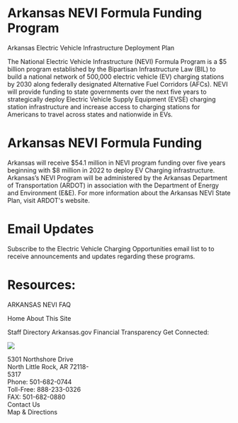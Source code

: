 # Arkansas NEVI Formula Funding Program  

Arkansas Electric Vehicle Infrastructure Deployment Plan  

The National Electric Vehicle Infrastructure (NEVI) Formula Program is a $\$5$ billion program established by the Bipartisan Infrastructure Law (BIL) to build a national network of 500,000 electric vehicle (EV) charging stations by 2030 along federally designated Alternative Fuel Corridors (AFCs). NEVI will provide funding to state governments over the next five years to strategically deploy Electric Vehicle Supply Equipment (EVSE) charging station infrastructure and increase access to charging stations for Americans to travel across states and nationwide in EVs.  

# Arkansas NEVI Formula Funding  

Arkansas will receive $\$54.1$ million in NEVI program funding over five years beginning with $\$8$ million in 2022 to deploy EV Charging infrastructure. Arkansas’s NEVI Program will be administered by the Arkansas Department of Transportation (ARDOT) in association with the Department of Energy and Environment (E&E). For more information about the Arkansas NEVI State Plan, visit ARDOT's website.  

# Email Updates  

Subscribe to the Electric Vehicle Charging Opportunities email list to to receive announcements and updates regarding these programs.  

# Resources:  

ARKANSAS NEVI FAQ  

Home About This Site  

Staff Directory Arkansas.gov Financial Transparency Get Connected:  

![](images/162d129af5b37bc9e4d02a7aece96f8a5d9d9de725e7ce561d8784f4ae933cf5.jpg)  

5301 Northshore Drive   
North Little Rock, AR 72118-   
5317   
Phone: 501-682-0744   
Toll-Free: 888-233-0326   
FAX: 501-682-0880   
Contact Us   
Map & Directions  